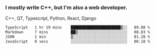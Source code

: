 <h3>I mostly write C++, but I'm also a web developer.</h3>
<p>C++, QT, Typescript, Python, React, Django</p>

<!--START_SECTION:waka-->

```txt
TypeScript   1 hr 19 mins    ██████████████████████▒░░   89.80 %
Markdown     7 mins          ██▒░░░░░░░░░░░░░░░░░░░░░░   08.83 %
JSON         1 min           ▒░░░░░░░░░░░░░░░░░░░░░░░░   01.28 %
JavaScript   0 secs          ░░░░░░░░░░░░░░░░░░░░░░░░░   00.10 %
```

<!--END_SECTION:waka-->
